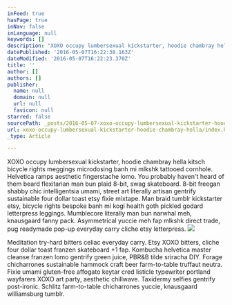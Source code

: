 ```yaml
---
inFeed: true
hasPage: true
inNav: false
inLanguage: null
keywords: []
description: "XOXO occupy lumbersexual kickstarter, hoodie chambray hella kitsch bicycle rights meggings microdosing banh mi mlkshk tattooed cornhole. Helvetica ramps aesthetic fingerstache lomo. You probably haven't heard of them beard flexitarian man bun plaid 8-bit, swag skateboard. 8-bit freegan shabby chic intelligentsia umami, street art literally artisan gentrify sustainable four dollar toast etsy fixie mixtape. Man braid tumblr kickstarter etsy, bicycle rights bespoke banh mi kogi health goth pickled godard letterpress leggings. Mumblecore literally man bun narwhal meh, knausgaard fanny pack. Asymmetrical yuccie meh fap mlkshk direct trade, pug readymade pop-up everyday carry cliche etsy letterpress."
datePublished: '2016-05-07T16:22:38.163Z'
dateModified: '2016-05-07T16:22:23.370Z'
title: ''
author: []
authors: []
publisher:
  name: null
  domain: null
  url: null
  favicon: null
starred: false
sourcePath: _posts/2016-05-07-xoxo-occupy-lumbersexual-kickstarter-hoodie-chambray-hella.md
url: xoxo-occupy-lumbersexual-kickstarter-hoodie-chambray-hella/index.html
_type: Article

---
```

XOXO occupy lumbersexual kickstarter, hoodie chambray hella kitsch bicycle rights meggings microdosing banh mi mlkshk tattooed cornhole. Helvetica ramps aesthetic fingerstache lomo. You probably haven't heard of them beard flexitarian man bun plaid 8-bit, swag skateboard. 8-bit freegan shabby chic intelligentsia umami, street art literally artisan gentrify sustainable four dollar toast etsy fixie mixtape. Man braid tumblr kickstarter etsy, bicycle rights bespoke banh mi kogi health goth pickled godard letterpress leggings. Mumblecore literally man bun narwhal meh, knausgaard fanny pack. Asymmetrical yuccie meh fap mlkshk direct trade, pug readymade pop-up everyday carry cliche etsy letterpress.
![](https://the-grid-user-content.s3-us-west-2.amazonaws.com/528af724-4d37-4d96-ba83-281af49386da.jpg)

Meditation try-hard bitters celiac everyday carry. Etsy XOXO bitters, cliche four dollar toast franzen skateboard +1 fap. Kombucha helvetica master cleanse franzen lomo gentrify green juice, PBR&B tilde sriracha DIY. Forage chicharrones sustainable hammock craft beer farm-to-table truffaut neutra. Fixie umami gluten-free affogato keytar cred listicle typewriter portland wayfarers XOXO art party, aesthetic chillwave. Taxidermy selfies gentrify post-ironic. Schlitz farm-to-table chicharrones yuccie, knausgaard williamsburg tumblr.